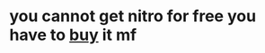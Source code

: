 # you cannot get nitro for free you have to [buy](https://support.discord.com/hc/en-us/articles/115000435108-Discord-Nitro-Classic-Nitro) it mf
